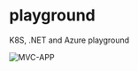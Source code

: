 # playground

K8S, .NET and Azure playground

![MVC-APP](https://github.com/Superzer0/playground/actions/workflows/mvc-app-build.yml/badge.svg)
